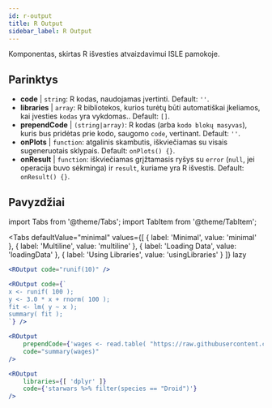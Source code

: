 ```yaml
---
id: r-output
title: R Output
sidebar_label: R Output
---
```


Komponentas, skirtas R išvesties atvaizdavimui ISLE pamokoje.

## Parinktys

* __code__ | `string`: R kodas, naudojamas įvertinti. Default: `''`.
* __libraries__ | `array`: R bibliotekos, kurios turėtų būti automatiškai įkeliamos, kai įvesties `kodas` yra vykdomas.. Default: `[]`.
* __prependCode__ | `(string|array)`: R kodas (arba `kodo blokų masyvas`), kuris bus pridėtas prie kodo, saugomo `code`, vertinant. Default: `''`.
* __onPlots__ | `function`: atgalinis skambutis, iškviečiamas su visais sugeneruotais sklypais. Default: `onPlots() {}`.
* __onResult__ | `function`: iškviečiamas grįžtamasis ryšys su `error` (`null`, jei operacija buvo sėkminga) ir `result`, kuriame yra R išvestis. Default: `onResult() {}`.


## Pavyzdžiai

import Tabs from '@theme/Tabs';
import TabItem from '@theme/TabItem';

<Tabs
    defaultValue="minimal"
    values={[
        { label: 'Minimal', value: 'minimal' },
        { label: 'Multiline', value: 'multiline' },
        { label: 'Loading Data', value: 'loadingData' },
        { label: 'Using Libraries', value: 'usingLibraries' }
    ]}
    lazy
>

<TabItem value="minimal" >

```jsx live
<ROutput code="runif(10)" />
```

</TabItem>

<TabItem value="multiline" >

```jsx live
<ROutput code={`
x <- runif( 100 );
y <- 3.0 * x + rnorm( 100 );
fit <- lm( y ~ x );
summary( fit );
`} />
```

</TabItem>

<TabItem value="loadingData" >

```jsx live
<ROutput 
    prependCode={'wages <- read.table( "https://raw.githubusercontent.com/stdlib-js/stdlib/develop/lib/node_modules/%40stdlib/datasets/berndt-cps-wages-1985/data/data.csv", header=TRUE, sep=",")'} 
    code="summary(wages)"
/>
```

</TabItem>

<TabItem value="usingLibraries" >

```jsx live
<ROutput 
    libraries={[ 'dplyr' ]}
    code={'starwars %>% filter(species == "Droid")'}
/>
```

</TabItem>

</Tabs>
